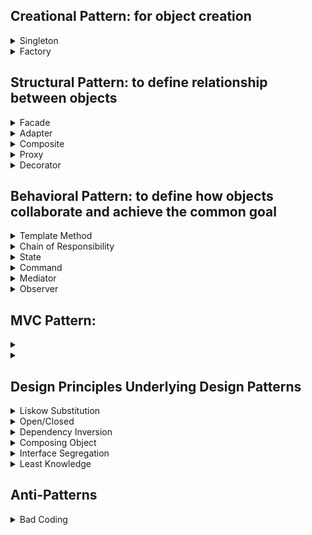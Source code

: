 Creational Pattern: for object creation
-
<details>
  <summary>Singleton</summary>
  
  - only one object accessible globally
  - Implementation: Singleton's constructor/destructor should always be private to prevent direct construction/desctruction calls with the `new`/`delete` operator
  ```cpp
  class Singleton {
  private:
      static Singleton* instancePtr; // Static pointer to the Singleton instance
      static mutex mtx; // Mutex to ensure thread safety
      Singleton() {}
  
  public:
      // Deleting the copy or assign constructor: https://cplusplus.com/doc/tutorial/classes2/
      Singleton(const Singleton& obj) = delete;
      Singleton& operator=(const Singleton&) = delete;
  
      static Singleton* getInstance() { // Static method to get the Singleton instance
          if (instancePtr == nullptr) {
              //lock_guard<mutex> lock(mtx);
              if (instancePtr == nullptr) instancePtr = new Singleton();
          }
          return instancePtr;
      }
  };
  
  Singleton* Singleton::instancePtr = nullptr; // Initialize static members
  // mutex Singleton::mtx;
  ```
</details>

<details>
  <summary>Factory</summary>

  - Factory Object: one factory for creating all objects
  - Implementation:
    - TypeInterface (for clients to interact with)
    - Type1, Type2 inherit TypeInterface for same behavior
    - TypeFactory contains method to create TypeInterface object
  ```cpp
  // Product Interface
  class Shape {
  public:
      virtual void draw() = 0;
      virtual ~Shape() = default;
  };
  
  // Concrete Product
  class Circle : public Shape {
  public:
      void draw() override {
          std::cout << "Drawing a Circle" << std::endl;
      }
  };
  class Square : public Shape {
  public:
      void draw() override {
          std::cout << "Drawing a Square" << std::endl;
      }
  };
  
  // Factory
  class ShapeFactory {
  public:
      static std::unique_ptr<Shape> createShape(const std::string& type) {
          if (type == "circle") return std::make_unique<Circle>();
          } else if (type == "square") return std::make_unique<Square>();
      }
  };
  
  int main() {
      auto shape1 = ShapeFactory::createShape("circle");
      shape1->draw();
      auto shape2 = ShapeFactory::createShape("square");
      shape2->draw();
      return 0;
  }
  ```

  - Factory Method Pattern: sub-factory classes define their own creations
  - Implementation
    - TypeInterface for clients to interact with
    - Type1, Type2 inherit TypeInterface for same behavior
    - TypeFactory for clients to interact with
    - Type1Factory, Type2Factory inherit TypeFactory to create different types of object
  ```cpp
  // Interface Meat class
  class Meat {
  public:
      virtual void prepare() = 0;
      virtual ~Meat() {}
  };
  
  // Concrete classes
  class Beef : public Meat {
  public:
      void prepare() override {
          std::cout << "Preparing Beef!" << std::endl;
      }
  };
  class Chicken : public Meat {
  public:
      void prepare() override {
          std::cout << "Preparing Chicken!" << std::endl;
      }
  };
  
  // Interface Factory class
  class MeatFactory {
  public:
      virtual std::unique_ptr<Meat> createMeat() = 0;
      virtual ~MeatFactory() {}
  };
  
  // Concrete Factory
  class BeefFactory : public MeatFactory {
  public:
      std::unique_ptr<Meat> createMeat() override {
          return std::make_unique<Beef>();
      }
  };
  class ChickenFactory : public MeatFactory {
  public:
      std::unique_ptr<Meat> createMeat() override {
          return std::make_unique<Chicken>();
      }
  };
  
  // Client code
  int main() {
      std::unique_ptr<MeatFactory> beefFactory = std::make_unique<BeefFactory>();
      std::unique_ptr<Meat> beef = beefFactory->createMeat();
      beef->prepare();  // Output: Preparing Beef!
      std::unique_ptr<MeatFactory> chickenFactory = std::make_unique<ChickenFactory>();
      std::unique_ptr<Meat> chicken = chickenFactory->createMeat();
      chicken->prepare();  // Output: Preparing Chicken!
  
      return 0;
  }

  ```
</details>


Structural Pattern: to define relationship between objects
-
<details>
  <summary>Facade</summary>

  - Wrapper class to encapsulate subsytem while hiding details/complexities of the subsystem.
  - Key ideas: encapsulation, information hiding, separation of concerns
  - Subsystems should be private variables to hide the details (less coupling)
  - Implementation:
    - Type1, Type2 inherit TypeInterface for same behavior
    - Wrapper class knows TypeInterface and hides the interaction among them
  ```cpp
  class IAccount {
  public:
      virtual void deposit(double amount) = 0;
      virtual void withdraw(double amount) = 0;
      virtual ~IAccount() = default;
  };
  
  class CheckingAccount : public IAccount {
      void deposit(double amount) override {
          std::cout << "Deposited $" << amount << " into Checking Account.\n";
      }
      void withdraw(double amount) override {
          std::cout << "Withdrew $" << amount << " from Checking Account.\n";
      }
  };
  //class SavingsAccount : public IAccount {...}
  
  class BankService {
  private:
      unordered_map<int, unique_ptr<IAccount>> bankAccounts; // Map of account ID to account object
      int nextAccountId = 1;
  
  public:
      int createNewAccount(const string& type, int initialAmount) {
          unique_ptr<IAccount> account; // Create the appropriate account type based on the input
          if (type == "Checking") account = make_unique<CheckingAccount>();
          else if (type == "Savings") account = make_unique<SavingsAccount>();
          else if (type == "Investment") account = make_unique<InvestmentAccount>();
  
          account->deposit(initialAmount); // Initialize the account with the initial deposit
          int accountId = nextAccountId++; 
          bankAccounts[accountId] = move(account); // Assign the account an ID and store it in the map
          return accountId;
      }
  
      void transferFromAccountToAccount(int fromId, int toId, double amount) {
          if (bankAccounts.find(fromId) != bankAccounts.end() and bankAccounts.find(toId) != bankAccounts.end()) {
              bankAccounts[fromId]->withdraw(amount);
              bankAccounts[toId]->deposit(amount);
          }
      }
  };
  
  int main() {
      BankService bankService;
      int account1 = bankService.createNewAccount("Checking", 1000);
      int account2 = bankService.createNewAccount("Savings", 2000);
      bankService.transferFromAccountToAccount(account1, account2, 500); // Deposit to accounts
      return 0;
  }
  ```
</details>

<details>
  <summary>Adapter</summary>

  - Provides abstraction interface of the third-party classes for the clients to interact with.
  - Eliminates the risk of breaking subsystem (target) while not changing the third-party library (adaptee)
  - Implementation:
    - TargetInterface for clients to interact with
    - Adaptee class for incompatible behaviors
    - Adapter inherit TargetInterface

  ```cpp
  // Target class
  class CoffeMachineInterface{
  public:
      CoffeMachineInterface(){};
      virtual void chooseFirstSelection() = 0;
      virtual void chooseSecondSelection() = 0;
      
  };

  // Adaptee class
  class OldCoffeeMachine{
  public:
      void selectA(){
          cout << "Old machine A selected" <<endl;
      }
      void selectB(){
          cout << "Old machine B selected" <<endl;
      }
  };
  
  class CoffeeTouchscreenAdapter: public CoffeMachineInterface{
  private:
      OldCoffeeMachine* oldMachine;
  public:
      void connect(OldCoffeeMachine* om){
          oldMachine = om;
      }
      void chooseFirstSelection() override{
          oldMachine->selectA();
      }
      void chooseSecondSelection() override{
          oldMachine->selectB();
      }
  };
  
  int main(){
      OldCoffeeMachine ocm;
      CoffeeTouchscreenAdapter adapter;
      adapter.connect(&ocm);
      adapter.chooseFirstSelection();
      return 0;
  }
  ```
</details>

<details>
  <summary>Composite</summary>

  - Deals with nested objects/structures by enforcing polymorphism and building a tree-like structure.
  - Leaf & composite both inheritate from the same interface while composite can grow the tree and leaf ends the tree
  - Implementation:
    - CompositeInterface
    - Leaf (1 CompositeInterface), CompositeObject (mulitple instances of CompositeInterface) inherit CompositeInterface
  ```cpp
  // Component interface (base class for all shapes)
  class Graphic {
  public:
      virtual void draw() const = 0; // Pure virtual method
      virtual ~Graphic() = default;  // Virtual destructor
  };
  
  // Leaf class (simple shapes like Circle and Rectangle)
  class Circle : public Graphic {
  public:
      void draw() const override {
          cout << "Drawing a Circle\n";
      }
  };
  
  // Composite class (a group of shapes)
  class CompositeGraphic : public Graphic {
  private:
      vector<Graphic*> children; // List of child graphics
  
  public:
      ~CompositeGraphic() {
          for (auto child : children) {
              delete child; // Ensure proper cleanup
          }
      }
  
      void add(Graphic* graphic) {
          children.push_back(graphic);
      }
  
      void remove(Graphic* graphic) {
          children.erase(remove(children.begin(), children.end(), graphic), children.end());
      }
  
      void draw() const override {
          cout << "Drawing a CompositeGraphic containing:\n";
          for (const auto& child : children) {
              child->draw();
          }
      }
  };
  
  // Client code
  int main() {
      // Create simple shapes
      Circle* circle1 = new Circle();
      Circle* circle2 = new Circle();
      // Create a composite graphic
      CompositeGraphic* group = new CompositeGraphic();
      group->add(circle1);
      // Create another composite group and nest it
      CompositeGraphic* nestedGroup = new CompositeGraphic();
      nestedGroup->add(circle2);
      nestedGroup->add(group);
      // Draw everything
      nestedGroup->draw();
      // Clean up
      delete nestedGroup; // This also deletes `group`, `circle1`, `circle2`, and `rectangle`.
      return 0;
  }
  ```
</details>

<details>
  <summary>Proxy</summary>

  - Represents a simplified, lighter version of the original object and Behaves the same but may request the action of original object
  - Purpose: smaller proxy (saves space when original object is too large), protection proxy (sensitive data in original one or role-based access control), remote proxy (real one exists in Cloud and you work on virtual one to update periodically).
  - Implementation:
    - ObjectInterface
    - Proxy (1 lazy reference to Object), Object inherit ObjectInterface

  ```cpp
// Subject Interface (common interface for RealSubject and Proxy)
class Image {
public:
    virtual void display() const = 0; // Interface method
    virtual ~Image() = default;
};

// RealSubject class (heavy object)
class HighResolutionImage : public Image {
private:
    string filename;
    void loadFromDisk() const {
        cout << "Loading high-resolution image from disk: " << filename << endl;
    }

public:
    HighResolutionImage(const string& file) : filename(file) {
        loadFromDisk(); // Simulate expensive operation
    }
    void display() const override {
        cout << "Displaying high-resolution image: " << filename << endl;
    }
};

// Proxy class
class ImageProxy : public Image {
private:
    string filename;
    mutable HighResolutionImage* realImage; // Lazy-loaded

public:
    ImageProxy(const string& file) : filename(file), realImage(nullptr) {}
    ~ImageProxy() {
        delete realImage; // Ensure proper cleanup
    }
    void display() const override {
        if (!realImage) {
            realImage = new HighResolutionImage(filename); // Load image lazily
        }
        realImage->display();
    }
};

// Client code
int main() {
    // Client uses the Proxy instead of directly using the real object
    Image* image = new ImageProxy("example.jpg");
    image->display(); // Image is loaded and displayed only when needed
    delete image; // Cleanup
    return 0;
}
```
</details>

<details>
  <summary>Decorator</summary>

  - Attaches a stack of behaviors to an object by adding a "has-a" relationship via aggregations
  - Implementation:
    - BasicObjectInterface (for clients to interact with)
    - BasicObject and DecoratorInterface implements BasicObjectInterface (is a type of)
    - DecoratorA, DecoratorB ... implements DecoratorInterface

  ```cpp
  // Base interface for Coffee
  class Coffee {
  public:
      virtual ~Coffee() {}
      virtual double cost() const = 0;
  };
  
  // Concrete implementation of the Basic Coffee class
  class SimpleCoffee : public Coffee {
  public:
      double cost() const override {
          return 5.0;
      }
  };
  
  // Interface for CoffeeDecorator
  class CoffeeDecorator : public Coffee {
  public:
      virtual ~CoffeeDecorator() {}
  };
  
  // Concrete decorator: Milk
  class MilkDecorator : public CoffeeDecorator {
  private:
      Coffee* coffee;
  public:
      MilkDecorator(Coffee* coffee) : coffee(coffee) {}
      double cost() const override {
          return coffee->cost() + 1.5; // Adding cost for milk
      }
  };
  
  
  // Main function to demonstrate the decorator pattern
  int main() {
      // Create a simple coffee
      Coffee* myCoffee = new SimpleCoffee();
      myCoffee = new MilkDecorator(myCoffee); // Add milk to the coffee
      delete myCoffee; // Clean up
      return 0;
  }
  ```
</details>

Behavioral Pattern: to define how objects collaborate and achieve the common goal
-
<details>
  <summary>Template Method</summary>

  - Template class contains common steps while derived class contains special steps
  - Implementation:
    - TemplateAbstractClass has virtual methods for special steps and concrete methods for common steps (including `virtual` gives derived class the ability to override)
    - ConcreteObject inherits TemplateAbstractClass and overrides special steps 
  ```cpp
  // Abstract Base Class
  class PastaDish {
  public:
      // Template Method
      void makeRecipe()  {
          boilWater();
          addPasta();
          addSauce();
          addProtein();
      }
  
  protected:
      virtual void addPasta() = 0; // Abstract methods to be implemented by subclasses
      virtual void addSauce() = 0;
      virtual void addProtein() = 0;
  
  private:
      void boilWater() { // Common step
          std::cout << "Boiling water.\n";
      }
  };
  
  // Concrete Subclass: Spaghetti with Meatballs
  class SpaghettiMeatballs : public PastaDish {
  protected:
      void addPasta() override {
          std::cout << "Adding spaghetti noodles.\n";
      }
  
      void addSauce() override {
          std::cout << "Adding tomato sauce.\n";
      }
  
      void addProtein() override {
          std::cout << "Adding meatballs.\n";
      }
  
  };
  
  // Concrete Subclass: Penne Alfredo
  class PenneAlfredo : public PastaDish {
  protected:
      void addPasta() override {
          std::cout << "Adding penne noodles.\n";
      }
  
      void addSauce() override {
          std::cout << "Adding Alfredo sauce.\n";
      }
  
      void addProtein() override {
          std::cout << "Adding grilled chicken.\n";
      }
  
  };
  
  // Main Function
  int main() {
      SpaghettiMeatballs spaghettiDish;
      PenneAlfredo penneDish;
  
      std::cout << "Making Spaghetti with Meatballs:\n";
      spaghettiDish.makeRecipe();
  
      std::cout << "\nMaking Penne Alfredo:\n";
      penneDish.makeRecipe();
  
      return 0;
  }
  ```
</details>

<details>
  <summary>Chain of Responsibility</summary>

  - Requests are handled/tried with different handlers until we succeed or run out of handlers
  - Purpose: multi-filters
  - Implementation:
    - AbstractHandler with template steps (if fails, call next handler)
    - ConcreteHandler with special steps (check if rules matches. If matches, do something)
  ```cpp
  // Abstract Base Class for Handlers
  class SupportHandler {
  protected:
      SupportHandler* nextHandler = nullptr; // Pointer to the next handler in the chain
  
  public:
      void setNextHandler(SupportHandler* handler) {
          nextHandler = handler;
      }
      void handleRequest(const std::string& issue){
          bool handled = handling(issue);
          if(handled) return;
          if (nextHandler) nextHandler->handleRequest(issue);
          else std::cout << "Frontline Support: Unable to handle the request.\n";
      };
      virtual bool handling(const std::string& issue) = 0;
  };
  
  // Concrete Handler: Frontline Support
  class FrontlineSupport : public SupportHandler {
  public:
      bool handling(const std::string& issue) override {
          if (issue == "basic") {
              std::cout << "Frontline Support: Handled the basic issue.\n";
              return true;
          }
          return false;
      }
  };
  
  // Concrete Handler: Technical Support
  class TechnicalSupport : public SupportHandler {
  public:
      bool handling(const std::string& issue) override {
          if (issue == "technical") {
              std::cout << "Technical Support: Handled the technical issue.\n";
              return true;
          }
          return false;
      }
  };
  
  // Concrete Handler: Manager Support
  class ManagerSupport : public SupportHandler {
  public:
      bool handling(const std::string& issue) override {
          if (issue == "management") {
              std::cout << "Manager Support: Handled the management issue.\n";
              return true;
          }
          return false;
      }
  };
  
  // Main Function
  int main() {
      // Handlers
      FrontlineSupport frontline;
      TechnicalSupport technical;
      ManagerSupport manager;
  
      // Setting up the chain
      frontline.setNextHandler(&technical);
      technical.setNextHandler(&manager);
  
      // Test cases
      std::cout << "Sending 'basic' request:\n";
      frontline.handleRequest("basic");
  
      std::cout << "\nSending 'management' request:\n";
      frontline.handleRequest("management");
  
      std::cout << "\nSending 'unknown' request:\n";
      frontline.handleRequest("unknown");
      return 0;
  }
  
  ```
</details>

<details>
  <summary>State</summary>

  - Used when behavior changes if state changes
  - Implementation:
    - StateInterface has common virtual methods (behaviors)
    - Object class has the following
      - constructor placeholder (to be implemented later)
      - state objects with getters
      - same behavior methods. Each calls current_state's virtual behavior method
    - ConcreteState inherits StateInterface and overrides virtual behavior methods
    - Object constructor is implemented
  ```cpp
  // Forward declaration of VendingMachine
  class VendingMachine;
  
  // State Interface
  class State {
  public:
      virtual void insertDollar(VendingMachine* vendingMachine) = 0;
      virtual void ejectMoney(VendingMachine* vendingMachine) = 0;
      virtual void dispense(VendingMachine* vendingMachine) = 0;
      virtual ~State() = default;
  };
  
  // VendingMachine Class
  class VendingMachine {
  private:
      State* idleState;
      State* hasOneDollarState;
      State* outOfStockState;
  
      State* currentState;
      int stock;
  
  public:
      VendingMachine(int count); //constructor implemented later because concrete states are not created yet
  
      void setState(State* state) { currentState = state; }
      State* getIdleState() { return idleState; }
      State* getHasOneDollarState() { return hasOneDollarState; }
      State* getOutOfStockState() { return outOfStockState; }
  
      void insertDollar() { currentState->insertDollar(this); }
      void ejectMoney() { currentState->ejectMoney(this); }
      void dispense() { currentState->dispense(this); }
  
      void releaseProduct() {
          if (stock > 0) {
              stock--;
              cout << "Product dispensed. Remaining stock: " << stock << "\n";
          }
      }
  
      int getStock() const { return stock; }
  };
  
  // IdleState Class
  class IdleState : public State {
  public:
      void insertDollar(VendingMachine* vendingMachine) override {
          cout << "Dollar inserted.\n";
          vendingMachine->setState(vendingMachine->getHasOneDollarState());
      }
  
      void ejectMoney(VendingMachine* vendingMachine) override {
          cout << "No money to return. Machine is idle.\n";
      }
  
      void dispense(VendingMachine* vendingMachine) override {
          cout << "Payment required before dispensing.\n";
      }
  };
  
  // HasOneDollarState Class
  class HasOneDollarState : public State {
  public:
      void insertDollar(VendingMachine* vendingMachine) override {
          cout << "Already have one dollar.\n";
      }
  
      void ejectMoney(VendingMachine* vendingMachine) override {
          cout << "Returning money.\n";
          vendingMachine->setState(vendingMachine->getIdleState());
      }
  
      void dispense(VendingMachine* vendingMachine) override {
          if (vendingMachine->getStock() > 1) {
              vendingMachine->releaseProduct();
              vendingMachine->setState(vendingMachine->getIdleState());
          } else {
              vendingMachine->releaseProduct();
              vendingMachine->setState(vendingMachine->getOutOfStockState());
          }
      }
  };
  
  // OutOfStockState Class
  class OutOfStockState : public State {
  public:
      void insertDollar(VendingMachine* vendingMachine) override {
          cout << "Machine is out of stock. Returning your dollar.\n";
      }
  
      void ejectMoney(VendingMachine* vendingMachine) override {
          cout << "No money to return. Machine is out of stock.\n";
      }
  
      void dispense(VendingMachine* vendingMachine) override {
          cout << "Cannot dispense. Machine is out of stock.\n";
      }
  };
  
  // Implementation of VendingMachine Constructor
  VendingMachine::VendingMachine(int count) : stock(count) {
      idleState = new IdleState();
      hasOneDollarState = new HasOneDollarState();
      outOfStockState = new OutOfStockState();
  
      currentState = (stock > 0) ? idleState : outOfStockState;
  }
  
  // Main Function
  int main() {
      VendingMachine machine(2); // Initialize vending machine with 2 items in stock
  
      cout << "--- Test Case 1: Insert dollar and dispense product ---\n";
      machine.insertDollar();
      machine.dispense();
  
      cout << "\n--- Test Case 2: Try to dispense without inserting money ---\n";
      machine.dispense();
  
      cout << "\n--- Test Case 3: Eject money ---\n";
      machine.insertDollar();
      machine.ejectMoney();
  
      cout << "\n--- Test Case 4: Out of stock ---\n";
      machine.insertDollar();
      machine.dispense(); // Dispense last product
      machine.insertDollar(); // Try to buy when out of stock
  
      return 0;
  }
  ```
</details>

<details>
  <summary>Command</summary>

  
</details>

<details>
  <summary>Mediator</summary>

  
</details>

<details>
  <summary>Observer</summary>

  
</details>


MVC Pattern: 
-

<details>
  <summary></summary>

  
</details>

<details>
  <summary></summary>

  
</details>

Design Principles Underlying Design Patterns
-

<details>
  <summary>Liskow Substitution</summary>
</details>

<details>
  <summary>Open/Closed</summary>
</details>

<details>
  <summary>Dependency Inversion</summary>
</details>

<details>
  <summary>Composing Object</summary>
</details>

<details>
  <summary>Interface Segregation</summary>
</details>

<details>
  <summary>Least Knowledge</summary>
</details>

Anti-Patterns
-

<details>
  <summary>Bad Coding</summary>
</details>
